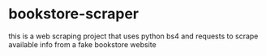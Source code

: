 # bookstore-scraper
this is a web scraping project that uses python bs4 and requests to scrape available info from a fake bookstore website 
